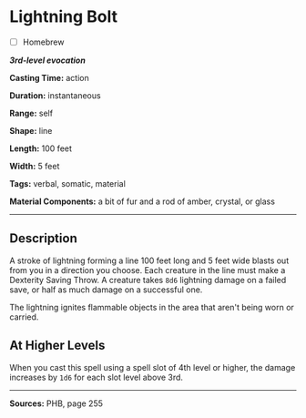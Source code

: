 # Lightning Bolt

- [ ] Homebrew

***3rd-level evocation***

**Casting Time:** action

**Duration:** instantaneous

**Range:** self

**Shape:** line

**Length:** 100 feet

**Width:** 5 feet

**Tags:** verbal, somatic, material

**Material Components:** a bit of fur and a rod of amber, crystal, or glass

---

## Description
A stroke of lightning forming a line 100 feet long and 5 feet wide blasts out from you in a direction you choose.
Each creature in the line must make a Dexterity Saving Throw.
A creature takes `8d6` lightning damage on a failed save, or half as much damage on a successful one.

The lightning ignites flammable objects in the area that aren't being worn or carried.

## At Higher Levels
When you cast this spell using a spell slot of 4th level or higher, the damage increases by `1d6` for each slot level above 3rd.

---

**Sources:** PHB, page 255
